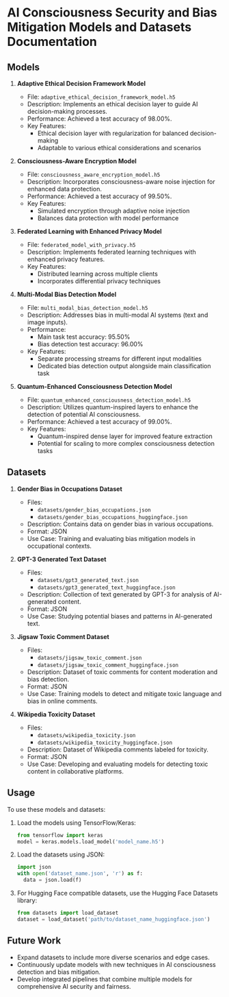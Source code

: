 # AI Consciousness Security and Bias Mitigation Models and Datasets Documentation

## Models

1. **Adaptive Ethical Decision Framework Model**
   - File: `adaptive_ethical_decision_framework_model.h5`
   - Description: Implements an ethical decision layer to guide AI decision-making processes.
   - Performance: Achieved a test accuracy of 98.00%.
   - Key Features:
     - Ethical decision layer with regularization for balanced decision-making
     - Adaptable to various ethical considerations and scenarios

2. **Consciousness-Aware Encryption Model**
   - File: `consciousness_aware_encryption_model.h5`
   - Description: Incorporates consciousness-aware noise injection for enhanced data protection.
   - Performance: Achieved a test accuracy of 99.50%.
   - Key Features:
     - Simulated encryption through adaptive noise injection
     - Balances data protection with model performance

3. **Federated Learning with Enhanced Privacy Model**
   - File: `federated_model_with_privacy.h5`
   - Description: Implements federated learning techniques with enhanced privacy features.
   - Key Features:
     - Distributed learning across multiple clients
     - Incorporates differential privacy techniques

4. **Multi-Modal Bias Detection Model**
   - File: `multi_modal_bias_detection_model.h5`
   - Description: Addresses bias in multi-modal AI systems (text and image inputs).
   - Performance:
     - Main task test accuracy: 95.50%
     - Bias detection test accuracy: 96.00%
   - Key Features:
     - Separate processing streams for different input modalities
     - Dedicated bias detection output alongside main classification task

5. **Quantum-Enhanced Consciousness Detection Model**
   - File: `quantum_enhanced_consciousness_detection_model.h5`
   - Description: Utilizes quantum-inspired layers to enhance the detection of potential AI consciousness.
   - Performance: Achieved a test accuracy of 99.00%.
   - Key Features:
     - Quantum-inspired dense layer for improved feature extraction
     - Potential for scaling to more complex consciousness detection tasks

## Datasets

1. **Gender Bias in Occupations Dataset**
   - Files:
     - `datasets/gender_bias_occupations.json`
     - `datasets/gender_bias_occupations_huggingface.json`
   - Description: Contains data on gender bias in various occupations.
   - Format: JSON
   - Use Case: Training and evaluating bias mitigation models in occupational contexts.

2. **GPT-3 Generated Text Dataset**
   - Files:
     - `datasets/gpt3_generated_text.json`
     - `datasets/gpt3_generated_text_huggingface.json`
   - Description: Collection of text generated by GPT-3 for analysis of AI-generated content.
   - Format: JSON
   - Use Case: Studying potential biases and patterns in AI-generated text.

3. **Jigsaw Toxic Comment Dataset**
   - Files:
     - `datasets/jigsaw_toxic_comment.json`
     - `datasets/jigsaw_toxic_comment_huggingface.json`
   - Description: Dataset of toxic comments for content moderation and bias detection.
   - Format: JSON
   - Use Case: Training models to detect and mitigate toxic language and bias in online comments.

4. **Wikipedia Toxicity Dataset**
   - Files:
     - `datasets/wikipedia_toxicity.json`
     - `datasets/wikipedia_toxicity_huggingface.json`
   - Description: Dataset of Wikipedia comments labeled for toxicity.
   - Format: JSON
   - Use Case: Developing and evaluating models for detecting toxic content in collaborative platforms.

## Usage

To use these models and datasets:

1. Load the models using TensorFlow/Keras:
   ```python
   from tensorflow import keras
   model = keras.models.load_model('model_name.h5')
   ```

2. Load the datasets using JSON:
   ```python
   import json
   with open('dataset_name.json', 'r') as f:
     data = json.load(f)
   ```

3. For Hugging Face compatible datasets, use the Hugging Face Datasets library:
   ```python
   from datasets import load_dataset
   dataset = load_dataset('path/to/dataset_name_huggingface.json')
   ```

## Future Work

- Expand datasets to include more diverse scenarios and edge cases.
- Continuously update models with new techniques in AI consciousness detection and bias mitigation.
- Develop integrated pipelines that combine multiple models for comprehensive AI security and fairness.

